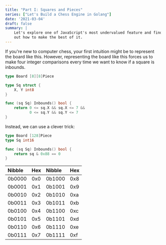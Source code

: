 ```yaml
---
title: "Part I: Squares and Pieces"
series: ["Let's Build a Chess Engine in Golang"]
date: '2021-03-04'
draft: false
summary: |
    Let's explore one of JavaScript's most undervalued feature and find
    out how to make the best of it.
---
```


<script defer type='module' src='https://cdn.skypack.dev/chessboard-element'></script>

If you're new to computer chess, your first intuition might be to represent the board like this.
However, representing the board like this forces us to make four integer comparisons every time we want to know if a square is inbounds.

```go
type Board [8][8]Piece

type Sq struct {
    X, Y int8
}

func (sq Sq) Inbounds() bool {
    return 0 <= sq.X && sq.X <= 7 && 
           0 <= sq.Y && sq.Y <= 7
}
```

Instead, we can use a clever trick:
```go
type Board [128]Piece
type Sq int16

func (sq Sq) Inbounds() bool {
	return sq & 0x88 == 0
}
```

<div class='font-mono flex justify-center'>

| Nibble | Hex | Nibble | Hex |
|:-------|:----|:-------|:----|
| 0b0000 | 0x0 | 0b1000 | 0x8 |
| 0b0001 | 0x1 | 0b1001 | 0x9 |
| 0b0010 | 0x2 | 0b1010 | 0xa |
| 0b0011 | 0x3 | 0b1011 | 0xb |
| 0b0100 | 0x4 | 0b1100 | 0xc |
| 0b0101 | 0x5 | 0b1101 | 0xd |
| 0b0110 | 0x6 | 0b1110 | 0xe |
| 0b0111 | 0x7 | 0b1111 | 0xf |
</div>

<style>
chess-board::part(square)::after {
  font-size: 1.3rem;
  font-weight: bold;
  display: block;
  text-align: center;
  margin-top: 1rem;
  font-family: 'Fira Mono', monospace;
}
chess-board::part(square a1)::after {
  content: '0x00'
}
chess-board::part(square c1)::after {
  content: '0x02'
}
chess-board::part(square f2)::after {
  content: '0x15'
}
chess-board::part(square e4)::after {
  content: '0x34'
}
chess-board::part(square a6)::after {
  content: '0x50'
}
chess-board::part(square h8)::after {
  content: '0x77'
}
</style>
<figure class='max-w-lg h-96 mb-32'>
    <chess-board id='x88-board'
        style='max-width: 30rem; max-height: 30rem; margin: 0 auto'>
    </chess-board>
</figure>
